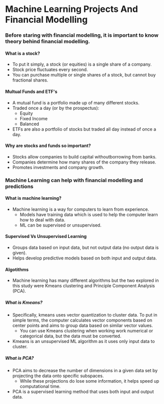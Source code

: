 # Machine Learning Projects And Financial Modelling

### Before staring with financial modelling, it is important to know theory behind financial modelling.

#### What is a stock?
- To put it simply, a stock (or equities) is a single share of a company. 
- Stock price fluctuates every second.
- You can purchase multiple or single shares of a stock, but cannot buy fractional shares.

#### Multual Funds and ETF's
- A mutual fund is a portfolio made up of many different stocks.
- Traded once a day (or by the prospectus):
    - Equity
    - Fixed Income
    - Balanced
- ETFs are also a portfolio of stocks but traded all day instead of once a day.

#### Why are stocks and funds so important?
- Stocks allow companies to build capital withoutborrowing from banks.
- Companies determine how many shares of the company they release.
- Promotes investments and company growth.

### Machine Learning can help with financial modelling and predictions

#### What is machine learning?
- Machine learning is a way for computers to learn from experience.
    - Models have training data which is used to help the computer learn how to deal with data.
    - ML can be supervised or unsupervised.
    
#### Supervised Vs Unsupervised Learning
- Groups data based on input data, but not output data (no output data is given).
- Helps develop predictive models based on both input and output data.

#### Algotithms
- Machine learning has many different algorithms but the two explored in this study were Kmeans clustering and Principle Component Analysis (PCA).

##### What is Kmeans?
- Specifically, kmeans uses vector quantization to cluster data. To put in simple terms, the computer calculates vector components based on center points and aims to group data based on similar vector values. 
    - You can use Kmeans clustering when working work numerical or categorical data, but the data must be converted.
- Kmeans is an unsupervised ML algorithm as it uses only input data to cluster.
    
##### What is PCA?
- PCA aims to decrease the number of dimensions in a given data set by projecting the data onto specific subspaces. 
    - While these projections do lose some information, it helps speed up computational time.
- PCA is a supervised learning method that uses both input and output data.